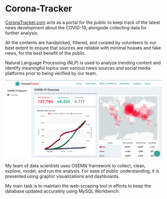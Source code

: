 # Corona-Tracker
[CoronaTracker.com](https://www.coronatracker.com/) acts as a portal for the public to keep track of the latest news development about the COVID-19, alongside collecting data for further analysis. 

All the contents are handpicked, filtered, and curated by volunteers to our best extent to ensure that sources are reliable with minimal hoaxes and fake news, for the best benefit of the public. 

Natural Language Processing (NLP) is used to analyze trending content and identify meaningful topics over various news sources and social media platforms prior to being verified by our team.  

![](Interface.png)


My team of data scientists uses OSEMN framework to collect, clean, explore, model, and run the analysis. For ease of public understanding, it is presented using graphic visualizations and dashboards. 

My main task is to maintain the web-scraping tool in efforts to keep the database updated accurately using MySQL Workbench.


